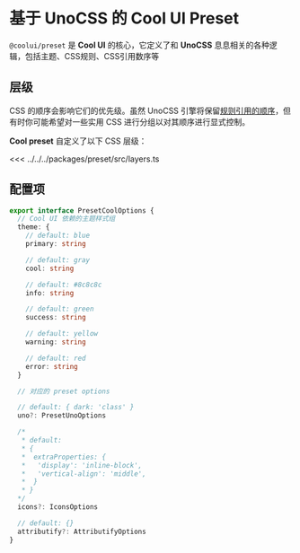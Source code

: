 # 基于 UnoCSS 的 Cool UI Preset

`@coolui/preset` 是 **Cool UI** 的核心，它定义了和 **UnoCSS** 息息相关的各种逻辑，包括主题、CSS规则、CSS引用数序等

## 层级

CSS 的顺序会影响它们的优先级。虽然 UnoCSS 引擎将保留[规则引用的顺序](https://unocss.dev/config/rules#ordering)，但有时你可能希望对一些实用 CSS 进行分组以对其顺序进行显式控制。

**Cool preset** 自定义了以下 CSS 层级：

<<< ../../../packages/preset/src/layers.ts

## 配置项

```ts
export interface PresetCoolOptions {
  // Cool UI 依赖的主题样式组
  theme: {
    // default: blue
    primary: string

    // default: gray
    cool: string

    // default: #8c8c8c
    info: string

    // default: green
    success: string

    // default: yellow
    warning: string

    // default: red
    error: string
  }

  // 对应的 preset options

  // default: { dark: 'class' }
  uno?: PresetUnoOptions

  /*
   * default:
   * {
   *  extraProperties: {
   *   'display': 'inline-block',
   *   'vertical-align': 'middle',
   *  }
   * }
  */
  icons?: IconsOptions

  // default: {}
  attributify?: AttributifyOptions
}
```
